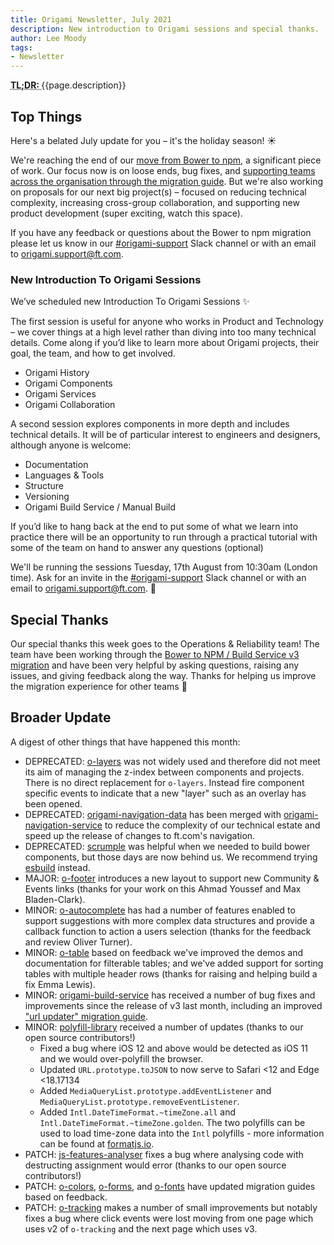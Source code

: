 ```yaml
---
title: Origami Newsletter, July 2021
description: New introduction to Origami sessions and special thanks.
author: Lee Moody
tags:
- Newsletter
---
```


<abbr title="Too long; didn't read">
	<strong>
	TL;DR:
	</strong>
</abbr> {{page.description}}

## Top Things

Here's a belated July update for you – it's the holiday season! ☀️

We're reaching the end of our [move from Bower to npm](https://origami.ft.com/blog/2021/01/18/deprecating-bower-and-origami-via-npm/), a significant piece of work. Our focus now is on loose ends, bug fixes, and [supporting teams across the organisation through the migration guide](https://origami.ft.com/blog/2021/07/01/origami-on-npm-and-how-to-migrate/). But we're also working on proposals for our next big project(s) – focused on reducing technical complexity, increasing cross-group collaboration, and supporting new product development (super exciting, watch this space).

If you have any feedback or questions about the Bower to npm migration please let us know in our [#origami-support](https://financialtimes.slack.com/messages/origami-support) Slack channel or with an email to origami.support@ft.com.

### New Introduction To Origami Sessions

We’ve scheduled new Introduction To Origami Sessions ✨

The first session is useful for anyone who works in Product and Technology – we cover things at a high level rather than diving into too many technical details. Come along if you’d like to learn more about Origami projects, their goal, the team, and how to get involved.

- Origami History
- Origami Components
- Origami Services
- Origami Collaboration

A second session explores components in more depth and includes technical details. It will be of particular interest to engineers and designers, although anyone is welcome:

- Documentation
- Languages & Tools
- Structure
- Versioning
- Origami Build Service / Manual Build

If you’d like to hang back at the end to put some of what we learn into practice there will be an opportunity to run through a practical tutorial with some of the team on hand to answer any questions (optional)

We'll be running the sessions Tuesday, 17th August from 10:30am (London time). Ask for an invite in the [#origami-support](https://financialtimes.slack.com/messages/origami-support) Slack channel or with an email to origami.support@ft.com. 🙌

## Special Thanks

Our special thanks this week goes to the Operations & Reliability team! The team have been working through the [Bower to NPM / Build Service v3 migration](https://origami.ft.com/blog/2021/07/01/origami-on-npm-and-how-to-migrate/) and have been very helpful by asking questions, raising any issues, and giving feedback along the way. Thanks for helping us improve the migration experience for other teams 🎉

## Broader Update

A digest of other things that have happened this month:

- DEPRECATED: [o-layers](https://github.com/Financial-Times/o-layers) was not widely used and therefore did not meet its aim of managing the z-index between components and projects. There is no direct replacement for `o-layers`. Instead fire component specific events to indicate that a new "layer" such as an overlay has been opened.
- DEPRECATED: [origami-navigation-data](https://github.com/Financial-Times/origami-navigation-data) has been merged with [origami-navigation-service](https://github.com/Financial-Times/origami-navigation-service) to reduce the complexity of our technical estate and speed up the release of changes to ft.com's navigation.
- DEPRECATED: [scrumple](https://github.com/Financial-Times/scrumple) was helpful when we needed to build bower components, but those days are now behind us. We recommend trying [esbuild](https://esbuild.github.io/) instead.
- MAJOR: [o-footer](https://github.com/Financial-Times/o-footer) introduces a new layout to support new Community & Events links (thanks for your work on this Ahmad Youssef and Max Bladen-Clark).
- MINOR: [o-autocomplete](https://github.com/Financial-Times/o-autocomplete) has had a number of features enabled to support suggestions with more complex data structures and provide a callback function to action a users selection (thanks for the feedback and review Oliver Turner).
- MINOR: [o-table](https://github.com/Financial-Times/o-table) based on feedback we've improved the demos and documentation for filterable tables; and we've added support for sorting tables with multiple header rows (thanks for raising and helping build a fix Emma Lewis).
- MINOR: [origami-build-service](https://github.com/Financial-Times/origami-build-service) has received a number of bug fixes and improvements since the release of v3 last month, including an improved ["url updater" migration guide](https://www.ft.com/__origami/service/build/url-updater).
- MINOR: [polyfill-library](https://github.com/Financial-Times/polyfill-library) received a number of updates (thanks to our open source contributors!)
    - Fixed a bug where iOS 12 and above would be detected as iOS 11 and we would over-polyfill the browser.
    - Updated `URL.prototype.toJSON` to now serve to Safari <12 and Edge <18.17134
    - Added `MediaQueryList.prototype.addEventListener` and `MediaQueryList.prototype.removeEventListener`.
    - Added `Intl.DateTimeFormat.~timeZone.all` and `Intl.DateTimeFormat.~timeZone.golden`. The two polyfills can be used to load time-zone data into the `Intl` polyfills - more information can be found at [formatjs.io](https://formatjs.io/).
- PATCH: [js-features-analyser](https://github.com/Financial-Times/js-features-analyser) fixes a bug where analysing code with destructing assignment would error (thanks to our open source contributors!)
- PATCH: [o-colors](https://github.com/Financial-Times/o-colors), [o-forms](https://github.com/Financial-Times/o-forms), and [o-fonts](https://github.com/Financial-Times/o-fonts) have updated migration guides based on feedback.
- PATCH: [o-tracking](https://github.com/Financial-Times/o-tracking) makes a number of small improvements but notably fixes a bug where click events were lost moving from one page which uses v2 of `o-tracking` and the next page which uses v3.

